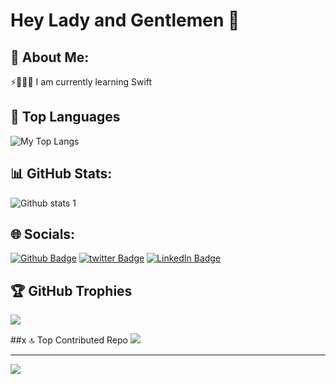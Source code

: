 # Hey Lady and Gentlemen 👋
## 💫 About Me:

⚡👩🏻‍💻 I am currently learning Swift <br>


## 📌 Top Languages

<p float="center">
  <img  src="https://github-readme-stats.vercel.app/api/top-langs/?username=zzehraooner&layout=compact&hide=html,css" alt="My Top Langs" />
</p>

## 📊 GitHub Stats:
![Github stats 1](https://github-readme-stats.vercel.app/api?username=zzehraooner&theme=radical&no-frame=false&no-bg=true&margin-w=4)


## 🌐 Socials:

[![Github Badge](https://img.shields.io/badge/-Github-000?style=quare&labelColor=000&logo=Github&logoColor=white&link=link)](https://github.com/zzehraooner) 
[![twitter Badge](https://img.shields.io/badge/-twitter-FF9800?style=flat-quare&labelColor=FF9800&logo=twitter&logoColor=white&link=link)]([link](https://twitter.com/zzehraooner))
[![LinkedIn Badge](https://img.shields.io/badge/-LinkedIn-0077B5?style=flat-square&logo=linkedin&logoColor=white&link=link)]([link](https://www.linkedin.com/in/zzehraooner))


## 🏆 GitHub Trophies
![](https://github-profile-trophy.vercel.app/?username=zzehraooner&theme=radical&no-frame=false&no-bg=true&margin-w=4)


##x 🔝 Top Contributed Repo
![](https://github-contributor-stats.vercel.app/api?username=zzehraooner&limit=5&theme=dark&combine_all_yearly_contributions=true)

---
[![](https://visitcount.itsvg.in/api?id=Dilanngul&icon=0&color=0)](https://visitcount.itsvg.in)


